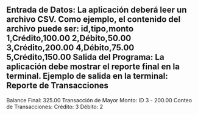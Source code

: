 Entrada de Datos:
La aplicación deberá leer un archivo CSV. Como ejemplo, el contenido del archivo puede ser:
id,tipo,monto
1,Crédito,100.00
2,Débito,50.00
3,Crédito,200.00
4,Débito,75.00
5,Crédito,150.00
Salida del Programa:
La aplicación debe mostrar el reporte final en la terminal.
Ejemplo de salida en la terminal:
Reporte de Transacciones
---------------------------------------------
Balance Final: 325.00
Transacción de Mayor Monto: ID 3 - 200.00
Conteo de Transacciones: Crédito: 3 Débito: 2
